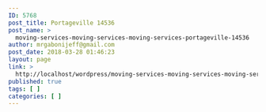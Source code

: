 ```yaml
---
ID: 5768
post_title: Portageville 14536
post_name: >
  moving-services-moving-services-moving-services-portageville-14536
author: mrgabonijeff@gmail.com
post_date: 2018-03-28 01:46:23
layout: page
link: >
  http://localhost/wordpress/moving-services-moving-services-moving-services-portageville-14536/
published: true
tags: [ ]
categories: [ ]
---
```

